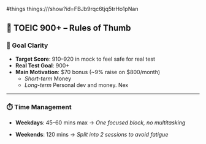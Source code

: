#things things:///show?id=FBJb9rqc6tjq5trHo1pNan

## 🧠 TOEIC 900+ – Rules of Thumb

### 🎯 Goal Clarity
- **Target Score**: 910–920 in mock to feel safe for real test
- **Real Test Goal**: 900+
- **Main Motivation**: $70 bonus (~9% raise on $800/month)
    - *Short-term* Money
    - *Long-term* Personal dev and money. Nex 
---

### ⏱️ Time Management

- **Weekdays**: 45–60 mins max → _One focused block, no multitasking_
    
- **Weekends**: 120 mins → _Split into 2 sessions to avoid fatigue_